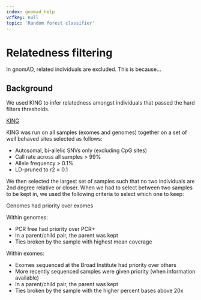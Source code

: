 ```yaml
---
index: gnomad_help
vcfkey: null
topic: 'Random forest classifier'
---
```


# Relatedness filtering

In gnomAD, related individuals are excluded. This is because...

## Background

We used KING to infer relatedness amongst individuals that passed the hard filters thresholds.

[KING](http://people.virginia.edu/~wc9c/KING/)

KING was run on all samples (exomes and genomes) together on a set of well behaved sites selected as follows:

+ Autosomal, bi-allelic SNVs only (excluding CpG sites)
+ Call rate across all samples > 99%
+ Allele frequency > 0.1%
+ LD-pruned to r2 = 0.1

We then selected the largest set of samples such that no two individuals are 2nd degree relative or closer. When we had to select between two samples to be kept in, we used the following criteria to select which one to keep:

Genomes had priority over exomes

Within genomes:

+ PCR free had priority over PCR+
+ In a parent/child pair, the parent was kept
+ Ties broken by the sample with highest mean coverage

Within exomes:

+ Exomes sequenced at the Broad Institute had priority over others
+ More recently sequenced samples were given priority (when information available)
+ In a parent/child pair, the parent was kept
+ Ties broken by the sample with the higher percent bases above 20x
